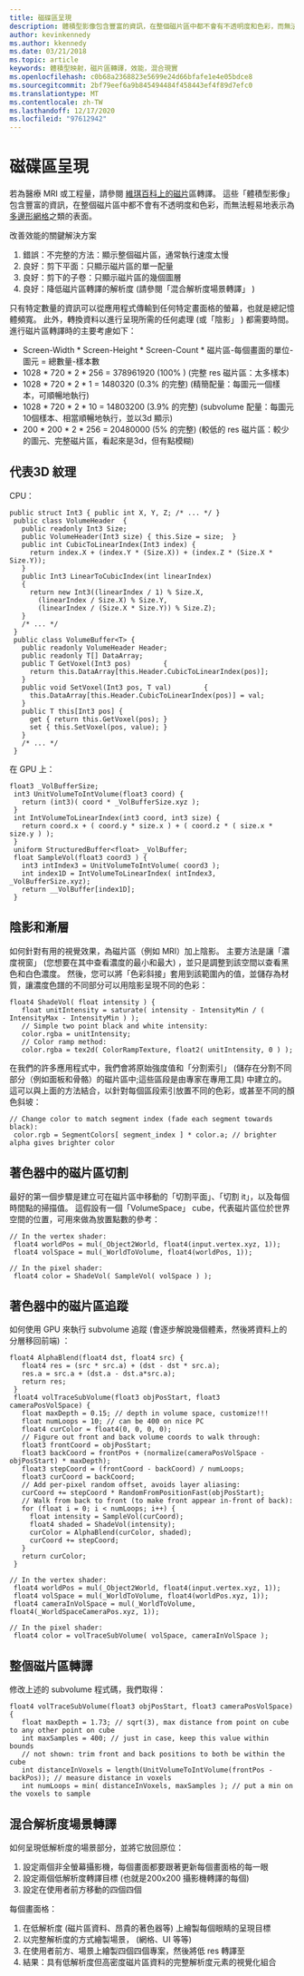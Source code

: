 ```yaml
---
title: 磁碟區呈現
description: 體積型影像包含豐富的資訊，在整個磁片區中都不會有不透明度和色彩，而無法輕易地表示為表面。 瞭解如何有效率地轉譯 Windows Mixed Reality 內的體積型影像。
author: kevinkennedy
ms.author: kkennedy
ms.date: 03/21/2018
ms.topic: article
keywords: 體積型映射，磁片區轉譯，效能，混合現實
ms.openlocfilehash: c0b68a2368823e5699e24d66bfafe1e4e05bdce8
ms.sourcegitcommit: 2bf79eef6a9b845494484f458443ef4f89d7efc0
ms.translationtype: MT
ms.contentlocale: zh-TW
ms.lasthandoff: 12/17/2020
ms.locfileid: "97612942"
---
```

# <a name="volume-rendering"></a>磁碟區呈現

若為醫療 MRI 或工程量，請參閱 [維琪百科上的磁片](https://en.wikipedia.org/wiki/Volume_rendering)區轉譯。 這些「體積型影像」包含豐富的資訊，在整個磁片區中都不會有不透明度和色彩，而無法輕易地表示為 [多邊形網格](https://en.wikipedia.org/wiki/Polygon_mesh)之類的表面。

改善效能的關鍵解決方案
1. 錯誤：不完整的方法：顯示整個磁片區，通常執行速度太慢
2. 良好：剪下平面：只顯示磁片區的單一配量
3. 良好：剪下的子卷：只顯示磁片區的幾個圖層
4. 良好：降低磁片區轉譯的解析度 (請參閱「混合解析度場景轉譯」 ) 

只有特定數量的資訊可以從應用程式傳輸到任何特定畫面格的螢幕，也就是總記憶體頻寬。 此外，轉換資料以進行呈現所需的任何處理 (或「陰影」 ) 都需要時間。 進行磁片區轉譯時的主要考慮如下：
* Screen-Width * Screen-Height * Screen-Count * 磁片區-每個畫面的單位-圖元 = 總數量-樣本數
* 1028 * 720 * 2 * 256 = 378961920 (100% )  (完整 res 磁片區：太多樣本) 
* 1028 * 720 * 2 * 1 = 1480320 (0.3% 的完整)  (精簡配量：每圖元一個樣本，可順暢地執行) 
* 1028 * 720 * 2 * 10 = 14803200 (3.9% 的完整)  (subvolume 配量：每圖元10個樣本、相當順暢地執行，並以3d 顯示) 
* 200 * 200 * 2 * 256 = 20480000 (5% 的完整)  (較低的 res 磁片區：較少的圖元、完整磁片區，看起來是3d，但有點模糊) 

## <a name="representing-3d-textures"></a>代表3D 紋理

CPU：

```
public struct Int3 { public int X, Y, Z; /* ... */ }
 public class VolumeHeader  {
   public readonly Int3 Size;
   public VolumeHeader(Int3 size) { this.Size = size;  }
   public int CubicToLinearIndex(Int3 index) {
     return index.X + (index.Y * (Size.X)) + (index.Z * (Size.X * Size.Y));
   }
   public Int3 LinearToCubicIndex(int linearIndex)
   {
     return new Int3((linearIndex / 1) % Size.X,
       (linearIndex / Size.X) % Size.Y,
       (linearIndex / (Size.X * Size.Y)) % Size.Z);
   }
   /* ... */
 }
 public class VolumeBuffer<T> {
   public readonly VolumeHeader Header;
   public readonly T[] DataArray;
   public T GetVoxel(Int3 pos)        {
     return this.DataArray[this.Header.CubicToLinearIndex(pos)];
   }
   public void SetVoxel(Int3 pos, T val)        {
     this.DataArray[this.Header.CubicToLinearIndex(pos)] = val;
   }
   public T this[Int3 pos] {
     get { return this.GetVoxel(pos); }
     set { this.SetVoxel(pos, value); }
   }
   /* ... */
 }
```

在 GPU 上：

```
float3 _VolBufferSize;
 int3 UnitVolumeToIntVolume(float3 coord) {
   return (int3)( coord * _VolBufferSize.xyz );
 }
 int IntVolumeToLinearIndex(int3 coord, int3 size) {
   return coord.x + ( coord.y * size.x ) + ( coord.z * ( size.x * size.y ) );
 }
 uniform StructuredBuffer<float> _VolBuffer;
 float SampleVol(float3 coord3 ) {
   int3 intIndex3 = UnitVolumeToIntVolume( coord3 );
   int index1D = IntVolumeToLinearIndex( intIndex3, _VolBufferSize.xyz);
   return __VolBuffer[index1D];
 }
```

## <a name="shading-and-gradients"></a>陰影和漸層

如何針對有用的視覺效果，為磁片區（例如 MRI）加上陰影。 主要方法是讓「濃度視窗」 (您想要在其中查看濃度的最小和最大) ，並只是調整到該空間以查看黑色和白色濃度。 然後，您可以將「色彩斜接」套用到該範圍內的值，並儲存為材質，讓濃度色譜的不同部分可以用陰影呈現不同的色彩：

```
float4 ShadeVol( float intensity ) {
   float unitIntensity = saturate( intensity - IntensityMin / ( IntensityMax - IntensityMin ) );
   // Simple two point black and white intensity:
   color.rgba = unitIntensity;
   // Color ramp method:
   color.rgba = tex2d( ColorRampTexture, float2( unitIntensity, 0 ) );
```

在我們的許多應用程式中，我們會將原始強度值和「分割索引」 (儲存在分割不同部分（例如面板和骨骼）的磁片區中;這些區段是由專家在專用工具) 中建立的。 這可以與上面的方法結合，以針對每個區段索引放置不同的色彩，或甚至不同的顏色斜坡：

```
// Change color to match segment index (fade each segment towards black):
 color.rgb = SegmentColors[ segment_index ] * color.a; // brighter alpha gives brighter color
```

## <a name="volume-slicing-in-a-shader"></a>著色器中的磁片區切割

最好的第一個步驟是建立可在磁片區中移動的「切割平面」、「切割 it」，以及每個時間點的掃描值。 這假設有一個「VolumeSpace」 cube，代表磁片區位於世界空間的位置，可用來做為放置點數的參考：

```
// In the vertex shader:
 float4 worldPos = mul(_Object2World, float4(input.vertex.xyz, 1));
 float4 volSpace = mul(_WorldToVolume, float4(worldPos, 1));
```

```
// In the pixel shader:
 float4 color = ShadeVol( SampleVol( volSpace ) );
```

## <a name="volume-tracing-in-shaders"></a>著色器中的磁片區追蹤

如何使用 GPU 來執行 subvolume 追蹤 (會逐步解說幾個體素，然後將資料上的分層移回前端) ：

```
float4 AlphaBlend(float4 dst, float4 src) {
   float4 res = (src * src.a) + (dst - dst * src.a);
   res.a = src.a + (dst.a - dst.a*src.a);
   return res;
 }
 float4 volTraceSubVolume(float3 objPosStart, float3 cameraPosVolSpace) {
   float maxDepth = 0.15; // depth in volume space, customize!!!
   float numLoops = 10; // can be 400 on nice PC
   float4 curColor = float4(0, 0, 0, 0);
   // Figure out front and back volume coords to walk through:
   float3 frontCoord = objPosStart;
   float3 backCoord = frontPos + (normalize(cameraPosVolSpace - objPosStart) * maxDepth);
   float3 stepCoord = (frontCoord - backCoord) / numLoops;
   float3 curCoord = backCoord;
   // Add per-pixel random offset, avoids layer aliasing:
   curCoord += stepCoord * RandomFromPositionFast(objPosStart);
   // Walk from back to front (to make front appear in-front of back):
   for (float i = 0; i < numLoops; i++) {
     float intensity = SampleVol(curCoord);
     float4 shaded = ShadeVol(intensity);
     curColor = AlphaBlend(curColor, shaded);
     curCoord += stepCoord;
   }
   return curColor;
 }
```

```
// In the vertex shader:
 float4 worldPos = mul(_Object2World, float4(input.vertex.xyz, 1));
 float4 volSpace = mul(_WorldToVolume, float4(worldPos.xyz, 1));
 float4 cameraInVolSpace = mul(_WorldToVolume, float4(_WorldSpaceCameraPos.xyz, 1));
```

```
// In the pixel shader:
 float4 color = volTraceSubVolume( volSpace, cameraInVolSpace );
```

## <a name="whole-volume-rendering"></a>整個磁片區轉譯

修改上述的 subvolume 程式碼，我們取得：

```
float4 volTraceSubVolume(float3 objPosStart, float3 cameraPosVolSpace) {
   float maxDepth = 1.73; // sqrt(3), max distance from point on cube to any other point on cube
   int maxSamples = 400; // just in case, keep this value within bounds
   // not shown: trim front and back positions to both be within the cube
   int distanceInVoxels = length(UnitVolumeToIntVolume(frontPos - backPos)); // measure distance in voxels
   int numLoops = min( distanceInVoxels, maxSamples ); // put a min on the voxels to sample
```

## <a name="mixed-resolution-scene-rendering"></a>混合解析度場景轉譯

如何呈現低解析度的場景部分，並將它放回原位：
1. 設定兩個非全螢幕攝影機，每個畫面都要跟著更新每個畫面格的每一眼
2. 設定兩個低解析度轉譯目標 (也就是200x200 攝影機轉譯的每個) 
3. 設定在使用者前方移動的四個四個

每個畫面格：
1. 在低解析度 (磁片區資料、昂貴的著色器等) 上繪製每個眼睛的呈現目標
2. 以完整解析度的方式繪製場景， (網格、UI 等等) 
3. 在使用者前方、場景上繪製四個四個專案，然後將低 res 轉譯至
4. 結果：具有低解析度但高密度磁片區資料的完整解析度元素的視覺化組合
